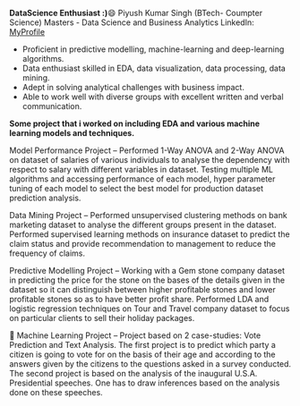 **DataScience Enthusiast :)**:smile:
Piyush Kumar Singh (BTech- Coumpter Science) 
Masters - Data Science and Business Analytics 
LinkedIn: [MyProfile](https://www.linkedin.com/in/piyushkrsingh89/)

- Proficient in predictive modelling, machine-learning and deep-learning algorithms.
- Data enthusiast skilled in EDA, data visualization, data processing, data mining.
- Adept in solving analytical challenges with business impact.
- Able to work well with diverse groups with excellent written and verbal communication.

**Some project that i worked on including EDA and various machine learning models and techniques.**

Model Performance Project – Performed 1-Way ANOVA and 2-Way ANOVA on dataset of salaries of various individuals to analyse the dependency with respect to salary with different variables in dataset. Testing multiple ML algorithms and accessing performance of each model, hyper parameter tuning of each model to select the best model for production dataset prediction analysis. 

Data Mining Project – Performed unsupervised clustering methods on bank marketing dataset to analyse the different groups present in the dataset. Performed supervised learning methods on insurance dataset to predict the claim status and provide recommendation to management to reduce the frequency of claims.

Predictive Modelling Project – Working with a Gem stone company dataset in predicting the price for the stone on the bases of the details given in the dataset so it can distinguish between higher profitable stones and lower profitable stones so as to have better profit share. Performed LDA and logistic regression techniques on Tour and Travel company dataset to focus on particular clients to sell their holiday packages.

	Machine Learning Project – Project based on 2 case-studies: Vote Prediction and Text Analysis. The first project is to predict which party a citizen is going to vote for on the basis of their age and according to the answers given by the citizens to the questions asked in a survey conducted. The second project is based on the analysis of the inaugural U.S.A. Presidential speeches. One has to draw inferences based on the analysis done on these speeches.
